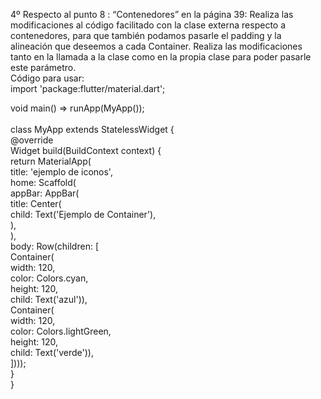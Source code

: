 4º Respecto al punto 8 : “Contenedores” en la página 39: Realiza las modificaciones al código facilitado con la clase externa respecto a contenedores, para que también podamos pasarle el padding y la alineación que deseemos a cada Container. Realiza las modificaciones tanto en la llamada a la clase como en la propia clase para poder pasarle este parámetro. <br>
Código para usar:<br>
import 'package:flutter/material.dart';

void main() => runApp(MyApp());<br>
<br>
class MyApp extends StatelessWidget {<br>
  @override<br>
  Widget build(BuildContext context) {<br>
    return MaterialApp(<br>
        title: 'ejemplo de iconos',<br>
        home: Scaffold(<br>
            appBar: AppBar(<br>
              title: Center(<br>
                child: Text('Ejemplo de Container'),<br>
              ),<br>
            ),<br>
            body: Row(children: <Widget>[<br>
              Container(<br>
                  width: 120,<br>
                  color: Colors.cyan,<br>
                  height: 120,<br>
                  child: Text('azul')),<br>
              Container(<br>
                  width: 120,<br>
                  color: Colors.lightGreen,<br>
                  height: 120,<br>
                  child: Text('verde')),<br>
            ])));<br>
  }<br>
}<br>
